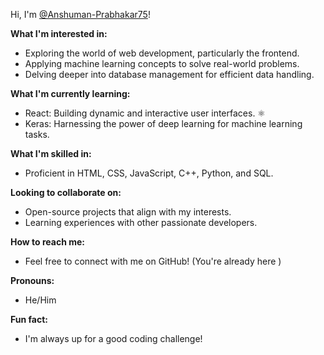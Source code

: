 Hi, I'm [@Anshuman-Prabhakar75](https://github.com/Anshuman-Prabhakar75)! 

**What I'm interested in:**

* Exploring the world of web development, particularly the frontend. 
* Applying machine learning concepts to solve real-world problems. 
* Delving deeper into database management for efficient data handling. ️

**What I'm currently learning:**

* React: Building dynamic and interactive user interfaces. ⚛️
* Keras: Harnessing the power of deep learning for machine learning tasks. 

**What I'm skilled in:**

* Proficient in HTML, CSS, JavaScript, C++, Python, and SQL. 

**Looking to collaborate on:**

* Open-source projects that align with my interests. 
* Learning experiences with other passionate developers. 

**How to reach me:**

* Feel free to connect with me on GitHub! (You're already here )

**Pronouns:**

* He/Him

**Fun fact:**

* I'm always up for a good coding challenge!
<!---
Anshuman-Prabhakar75/Anshuman-Prabhakar75 is a ✨ special ✨ repository because its `README.md` (this file) appears on your GitHub profile.
You can click the Preview link to take a look at your changes.
--->
